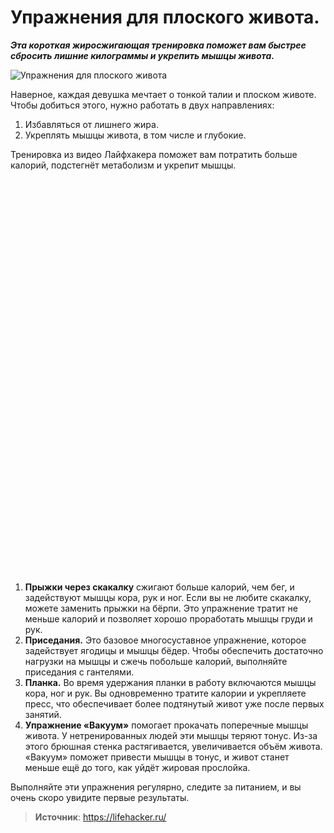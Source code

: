 # Упражнения для плоского живота.

_**Эта короткая жиросжигающая тренировка поможет вам быстрее сбросить лишние килограммы и укрепить мышцы живота.**_

![Упражнения для плоского живота](/images/Houseworks/Health/uprazhneniya-dlya-ploskogo-zhivota.jpg 'Упражнения для плоского живота')

Наверное, каждая девушка мечтает о тонкой талии и плоском животе. Чтобы добиться этого, нужно работать в двух направлениях:

1. Избавляться от лишнего жира.
2. Укреплять мышцы живота, в том числе и глубокие.

Тренировка из видео Лайфхакера поможет вам потратить больше калорий, подстегнёт метаболизм и укрепит мышцы.

<div class="youtube" id="KQJJU0HQGvc" style="width: 560px; height: 315px;"></div>

<div class="youtube" id="Z64r0QNM9-g" style="width: 560px; height: 315px;"></div>

1. **Прыжки через скакалку** сжигают больше калорий, чем бег, и задействуют мышцы кора, рук и ног. Если вы не любите скакалку, можете заменить прыжки на бёрпи. Это упражнение тратит не меньше калорий и позволяет хорошо проработать мышцы груди и рук.
2. **Приседания.** Это базовое многосуставное упражнение, которое задействует ягодицы и мышцы бёдер. Чтобы обеспечить достаточно нагрузки на мышцы и сжечь побольше калорий, выполняйте приседания с гантелями.
3. **Планка.** Во время удержания планки в работу включаются мышцы кора, ног и рук. Вы одновременно тратите калории и укрепляете пресс, что обеспечивает более подтянутый живот уже после первых занятий.
4. **Упражнение «Вакуум»** помогает прокачать поперечные мышцы живота. У нетренированных людей эти мышцы теряют тонус. Из-за этого брюшная стенка растягивается, увеличивается объём живота. «Вакуум» поможет привести мышцы в тонус, и живот станет меньше ещё до того, как уйдёт жировая прослойка.

Выполняйте эти упражнения регулярно, следите за питанием, и вы очень скоро увидите первые результаты.

> **Источник**: https://lifehacker.ru/
